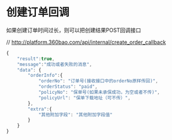 # 创建订单回调

如果创建订单时间过长，则可以把创建结果POST回调接口

// http://platform.360bao.com/api/internal/create_order_callback

```javascript
{
    "result":true,
    "message":"成功或者失败的消息",
    "data": {
        "orderInfo":{
            "orderNo": "订单号(接收接口中的orderNo原样传回)",
            "orderStatus": "paid",
            "policyNo": "保单号(如果未承保成功，为空或者不传)",
            "policyUrl": "保单下载地址（可不传）",
        },
        "extra":{
            "其他附加字段": "其他附加字段值"
        }
    }
}
```
